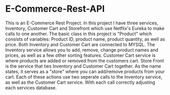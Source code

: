 # E-Commerce-Rest-API
This is an E-Commerce Rest Project. In this project I have three services, Inventory, Customer Cart and Storefront which use Netflix's Eureka to make calls to one another. The basic class in this project is "Product" which consists of variables: Product ID, product name, product quantity, as well as price. Both Inventory and Customer Cart are connected to MYSQL. The Inventory service allows you to add, remove, change product names and prices, as well as a few other sorting features. Customer Cart service is where products are added or removed from the customers cart. Store Front is the service that ties Inventory and Customer Cart together. As the name states, it serves as a "store" where you can add/remove products from your cart. Each of these actions use two seperate calls to the Inventory service, as well as the Customer Cart service. With each call correctly adjusting each services database. 
